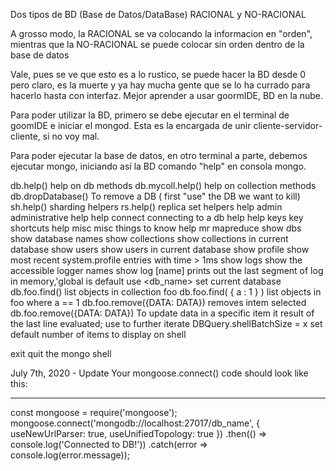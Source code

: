 Dos tipos de BD (Base de Datos/DataBase)
RACIONAL y NO-RACIONAL

A grosso modo, la RACIONAL se va colocando la informacion en "orden",
mientras que la NO-RACIONAL se puede colocar sin orden dentro de la base de datos


Vale, pues se ve que esto es a lo rustico, se puede hacer la BD desde 0 pero claro, es la muerte y ya hay mucha gente que se lo ha currado para hacerlo hasta con interfaz.
Mejor aprender a usar goormIDE, BD en la nube.

Para poder utilizar la BD, primero se debe ejecutar en el terminal de goomIDE e iniciar el mongod. Esta es la encargada de unir cliente-servidor-cliente, si no voy mal.

Para poder ejecutar la base de datos, en otro terminal a parte, debemos ejecutar mongo, iniciando así la BD comando "help" en consola mongo.

<!-- ----------MONGO---------- -->

db.help()                    help on db methods
db.mycoll.help()             help on collection methods
db.dropDatabase()            To remove a DB ( first "use" the DB we want to kill)
sh.help()                    sharding helpers
rs.help()                    replica set helpers
help admin                   administrative help
help connect                 connecting to a db help
help keys                    key shortcuts
help misc                    misc things to know
help mr                      mapreduce
show dbs                     show database names
show collections             show collections in current database
show users                   show users in current database
show profile                 show most recent system.profile entries with time > 1ms
show logs                    show the accessible logger names
show log [name]              prints out the last segment of log in memory,'global is default
use <db_name>                set current database
db.foo.find()                list objects in collection foo
db.foo.find( { a : 1 } )     list objects in foo where a == 1
db.foo.remove({DATA: DATA})  removes intem selected
db.foo.remove({DATA: DATA})  To update data in a specific item
it                           result of the last line evaluated; use to further iterate
DBQuery.shellBatchSize = x   set default number of items to display on shell

exit                         quit the mongo shell











July 7th, 2020 - Update
Your mongoose.connect() code should look like this:
_______________________________________________________

const mongoose = require('mongoose');
mongoose.connect('mongodb://localhost:27017/db_name', {
  useNewUrlParser: true,
  useUnifiedTopology: true
})
.then(() => console.log('Connected to DB!'))
.catch(error => console.log(error.message));








